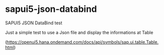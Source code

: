 # sapui5-json-databind
SAPUI5 JSON DataBind test

Just a simple test to use a Json file and display the informations at Table

(https://openui5.hana.ondemand.com/docs/api/symbols/sap.ui.table.Table.html)
